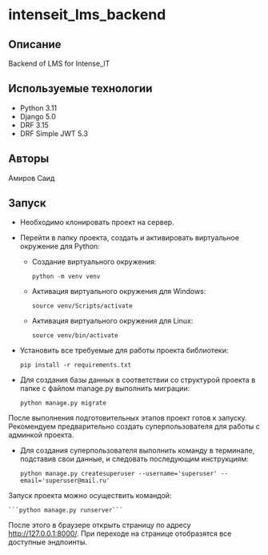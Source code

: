 # intenseit_lms_backend


## Описание
Backend of LMS for Intense_IT


## Используемые технологии
- Python 3.11
- Django 5.0
- DRF 3.15
- DRF Simple JWT 5.3


## Авторы
Амиров Саид


## Запуск
- Необходимо клонировать проект на сервер.
- Перейти в папку проекта, создать и активировать виртуальное окружение для Python:
  - Создание виртуального окружения:

      ```python -m venv venv```

  - Активация виртуального окружения для Windows:

      ```source venv/Scripts/activate```

  - Активация виртуального окружения для Linux:

      ```source venv/bin/activate```

- Установить все требуемые для работы проекта библиотеки:

    ```pip install -r requirements.txt```

- Для создания базы данных в соответствии со структурой проекта в папке с файлом manage.py выполнить миграции:

    ```python manage.py migrate```

После выполнения подготовительных этапов проект готов к запуску. Рекомендуем предварительно создать суперпользователя для работы с админкой проекта.
- Для создания суперпользователя выполнить команду в терминале, подставив свои данные, и следовать последующим инструкциям:

    ```python manage.py createsuperuser --username='superuser' --email='superuser@mail.ru'```

Запуск проекта можно осуществить командой:

    ```python manage.py runserver```
После этого в браузере открыть страницу по адресу http://127.0.0.1:8000/. При переходе на странице отобразятся все доступные эндпоинты.

